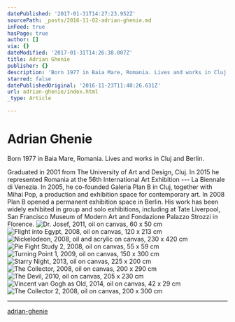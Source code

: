 ```yaml
---
datePublished: '2017-01-31T14:27:23.952Z'
sourcePath: _posts/2016-11-02-adrian-ghenie.md
inFeed: true
hasPage: true
author: []
via: {}
dateModified: '2017-01-31T14:26:38.007Z'
title: Adrian Ghenie
publisher: {}
description: 'Born 1977 in Baia Mare, Romania. Lives and works in Cluj and Berlin.'
starred: false
datePublishedOriginal: '2016-11-23T11:40:26.631Z'
url: adrian-ghenie/index.html
_type: Article

---
```

# Adrian Ghenie

Born 1977 in Baia Mare, Romania. Lives and works in Cluj and Berlin.

Graduated in 2001 from The University of Art and Design, Cluj. In 2015 he represented Romania at the 56th International Art Exhibition --- La Biennale di Venezia. In 2005, he co-founded Galeria Plan B in Cluj, together with Mihai Pop, a production and exhibition space for contemporary art. In 2008 Plan B opened a permanent exhibition space in Berlin. His work has been widely exhibited in group and solo exhibitions, including at Tate Liverpool, San Francisco Museum of Modern Art and Fondazione Palazzo Strozzi in Florence.
![Dr. Josef, 2011, oil on canvas, 60 x 50 cm](https://the-grid-user-content.s3-us-west-2.amazonaws.com/738ea09b-04fe-4d5e-b5d9-0532766c3583.jpg)
![Flight into Egypt, 2008, oil on canvas, 120 x 213 cm](https://the-grid-user-content.s3-us-west-2.amazonaws.com/be53d5a7-607d-4c72-86be-d08e757f198c.jpg)
![Nickelodeon, 2008, oil and acrylic on canvas, 230 x 420 cm](https://the-grid-user-content.s3-us-west-2.amazonaws.com/31bf6166-98eb-402a-953a-a6ce53931594.jpg)
![Pie Fight Study 2, 2008, oil on canvas, 55 x 59 cm](https://the-grid-user-content.s3-us-west-2.amazonaws.com/1ef2d332-ecb6-4059-b4b3-58b002dec5ea.jpg)
![Turning Point 1, 2009, oil on canvas, 150 x 300 cm](https://the-grid-user-content.s3-us-west-2.amazonaws.com/0577a523-b413-4f5b-a335-b99a809e730a.jpg)
![
Starry Night, 2013, oil on canvas, 225 x 200 cm](https://the-grid-user-content.s3-us-west-2.amazonaws.com/e04bab57-0fbf-47f1-b93c-40a90a8a2bf9.jpg)
![The Collector, 2008, oil on canvas, 200 x 290 cm](https://the-grid-user-content.s3-us-west-2.amazonaws.com/7b0f02c6-31a7-4dc0-a017-db4781c337bd.jpg)
![The Devil, 2010, oil on canvas, 205 x 230 cm](https://the-grid-user-content.s3-us-west-2.amazonaws.com/37dfe0c1-c54a-4dca-83a0-4545522c4bab.jpg)
![Vincent van Gogh as Old, 2014, oil on canvas, 42 x 29 cm  ](https://the-grid-user-content.s3-us-west-2.amazonaws.com/e2213c63-10ab-413c-87c7-7dbe8be0eec4.jpg)
![The Collector 2, 2008, oil on canvas, 200 x 300 cm](https://the-grid-user-content.s3-us-west-2.amazonaws.com/454dc221-aee2-4d85-878c-fa96fc34fabc.jpg)

---

[adrian-ghenie][0]

[0]: http://www.plan-b.ro/index.php?/adrian-ghenie/